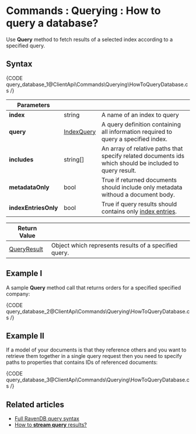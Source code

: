 # Commands : Querying : How to query a database?

Use **Query** method to fetch results of a selected index according to a specified query.

## Syntax

{CODE query_database_1@ClientApi\Commands\Querying\HowToQueryDatabase.cs /}

| Parameters | | |
| ------------- | ------------- | ----- |
| **index** | string | A name of an index to query |
| **query** | [IndexQuery]() | A query definition containing all information required to query a specified index. |
| **includes** | string[] | An array of relative paths that specify related documents ids which should be included to query result. |
| **metadataOnly** | bool | True if returned documents should include only metadata withoud a document body. |
| **indexEntriesOnly** | bool | True if query results should contains only [index entries](../../../glossary/indexing#index-entry). |

| Return Value | |
| ------------- | ----- |
| [QueryResult]() | Object which represents results of a specified query. |

## Example I

A sample **Query** method call that returns orders for a specified specified company:

{CODE query_database_2@ClientApi\Commands\Querying\HowToQueryDatabase.cs /}

## Example II

If a model of your documents is that they reference others and you want to retrieve them together in a single query request then you need to specify paths to properties that contains IDs of referenced documents:

{CODE query_database_3@ClientApi\Commands\Querying\HowToQueryDatabase.cs /}

## Related articles

- [Full RavenDB query syntax](../../../Indexes/full-query-syntax) 
- [How to **stream query** results?](../../../client-api/commands/querying/how-to-stream-query-results)